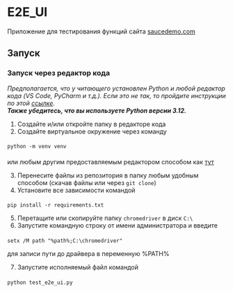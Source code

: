 # E2E_UI
Приложение для тестирования функций сайта [saucedemo.com](https://www.saucedemo.com/)
## Запуск
### Запуск через редактор кода
_Предполагается, что у читающего установлен Python и любой редактор кода (VS Code, PyCharm и т.д.). Если это не так, то 
пройдите инструкции по этой [ссылке](https://translated.turbopages.org/proxy_u/en-ru.ru.398046b3-66ec146a-79cf2422-74722d776562/https/code.visualstudio.com/docs/Python/Python-tutorial)._\
**_Также убедитесь, что вы используете Python версии 3.12._**
1. Создайте и/или откройте папку в редакторе кода
2. Создайте виртуальное окружение через команду 
#### 
    python -m venv venv
####
или любым другим предоставляемым редактором способом как [тут](https://pythonchik.ru/okruzhenie-i-pakety/virtualnoe-okruzhenie-python-venv?ysclid=m199wu2rd0890071228)

3. Перенесите файлы из репозитория в папку любым удобным способом (скачав файлы или через `git clone`)
4. Установите все зависимости командой
####
    pip install -r requirements.txt
5. Перетащите или скопируйте папку `chromedriver` в диск `C:\`
6. Запустите командную строку от имени администратора и введите
####
    setx /M path "%path%;C:\chromedriver"
для записи пути до драйвера в переменную %PATH%

7. Запустите исполняемый файл командой
####
    python test_e2e_ui.py
